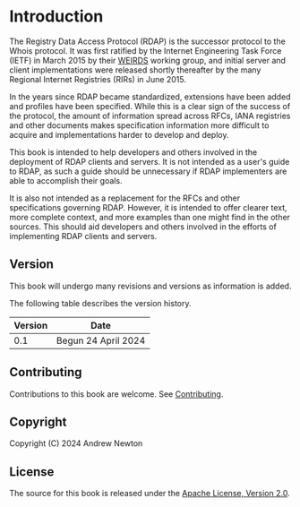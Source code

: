 # Introduction

The Registry Data Access Protocol (RDAP) is the successor protocol to the Whois protocol. 
It was first ratified by the Internet Engineering Task Force (IETF) in March 2015 by
their [WEIRDS](/misc/glossary.md#weirds) working group, and initial server and client 
implementations were released shortly thereafter by the many Regional Internet
Registries (RIRs) in June 2015.

In the years since RDAP became standardized, extensions have been added and profiles 
have been specified. While this is a clear sign of the success of the protocol,
the amount of information spread across RFCs, IANA registries and other documents makes 
specification information more difficult to acquire and implementations
harder to develop and deploy.

This book is intended to help developers and others involved in the deployment of 
RDAP clients and servers. It is not intended as a user's guide to RDAP, as such a guide
should be unnecessary if RDAP implementers are able to accomplish their goals.

It is also not intended as a replacement for the RFCs and other specifications governing
RDAP. However, it is intended to offer clearer text, more complete context, and more
examples than one might find in the other sources. This should aid developers and others
involved in the efforts of implementing RDAP clients and servers.

## Version

This book will undergo many revisions and versions as information is added.

The following table describes the version history.

|Version|Date        |
|-------|------------|
|0.1    |Begun 24 April 2024|



## Contributing

Contributions to this book are welcome. See [Contributing](misc/contributing.md).

## Copyright

Copyright (C) 2024 Andrew Newton

## License

The source for this book is released under the [Apache License, Version 2.0](https://www.apache.org/licenses/LICENSE-2.0).

